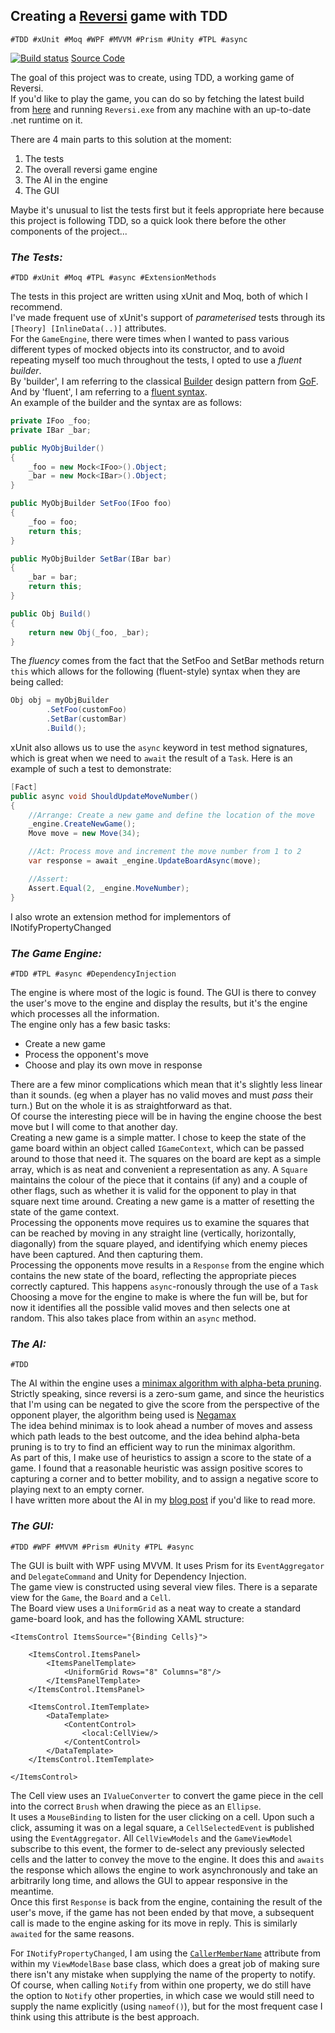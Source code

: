 ## Creating a [Reversi](https://github.com/alan-conway/Reversi) game with TDD  
`#TDD #xUnit #Moq #WPF #MVVM #Prism #Unity #TPL #async`

[![Build status](https://ci.appveyor.com/api/projects/status/7236icqvy63ponk9/branch/master?svg=true)](https://ci.appveyor.com/project/alan-conway/reversi/branch/master)      [Source Code](https://github.com/alan-conway/Reversi)

The goal of this project was to create, using TDD, a working game of Reversi.  
If you'd like to play the game, you can do so by fetching the latest build from [here](https://ci.appveyor.com/api/projects/alan-conway/reversi/artifacts/Reversi.zip?branch=master&job=Configuration%3A+Release) and running `Reversi.exe` from any machine with an up-to-date .net runtime on it.

There are 4 main parts to this solution at the moment:  
1. The tests  
2. The overall reversi game engine  
3. The AI in the engine  
4. The GUI  

Maybe it's unusual to list the tests first but it feels appropriate here because this project is following TDD, so a quick look there before the other components of the project...

### _The Tests:_  
`#TDD #xUnit #Moq #TPL #async #ExtensionMethods`  

The tests in this project are written using xUnit and Moq, both of which I recommend.  
I've made frequent use of xUnit's support of _parameterised_ tests through its `[Theory] [InlineData(..)]` attributes.  
For the `GameEngine`, there were times when I wanted to pass various different types of mocked objects into its constructor, and to avoid repeating myself too much throughout the tests, I opted to use a _fluent builder_.  
By 'builder', I am referring to the classical [Builder](https://en.wikipedia.org/wiki/Builder_pattern) design pattern from [GoF](https://www.amazon.co.uk/dp/0201633612). And by 'fluent', I am referring to a [fluent syntax](https://en.wikipedia.org/wiki/Fluent_interface).  
An example of the builder and the syntax are as follows:  

~~~ C#
private IFoo _foo;
private IBar _bar;

public MyObjBuilder()
{
	_foo = new Mock<IFoo>().Object;
	_bar = new Mock<IBar>().Object;
}

public MyObjBuilder SetFoo(IFoo foo)
{
	_foo = foo;
	return this;
}

public MyObjBuilder SetBar(IBar bar)
{
	_bar = bar;
	return this;
}

public Obj Build()
{
	return new Obj(_foo, _bar);
}
~~~

The _fluency_ comes from the fact that the SetFoo and SetBar methods return `this` which allows for the following (fluent-style) syntax when they are being called:

~~~ C#
Obj obj = myObjBuilder
		.SetFoo(customFoo)
		.SetBar(customBar)
		.Build();
~~~

xUnit also allows us to use the `async` keyword in test method signatures, which is great when we need to `await` the result of a `Task`. Here is an example of such a test to demonstrate:

~~~ C#
[Fact]
public async void ShouldUpdateMoveNumber()
{
	//Arrange: Create a new game and define the location of the move
	_engine.CreateNewGame();
	Move move = new Move(34);

	//Act: Process move and increment the move number from 1 to 2
	var response = await _engine.UpdateBoardAsync(move);

	//Assert:
	Assert.Equal(2, _engine.MoveNumber);
}
~~~

I also wrote an extension method for implementors of INotifyPropertyChanged


### _The Game Engine:_  
`#TDD #TPL #async #DependencyInjection`  

The engine is where most of the logic is found. The GUI is there to convey the user's move to the engine and display the results, but it's the engine which processes all the information.  
The engine only has a few basic tasks:  
* Create a new game  
* Process the opponent's move  
* Choose and play its own move in response

There are a few minor complications which mean that it's slightly less linear than it sounds. (eg when a player has no valid moves and must _pass_ their turn.) But on the whole it is as straightforward as that.  
Of course the interesting piece will be in having the engine choose the best move but I will come to that another day.  
Creating a new game is a simple matter. I chose to keep the state of the game board within an object called `IGameContext`, which can be passed around to those that need it. The squares on the board are kept as a simple array, which is as neat and convenient a representation as any. A `Square` maintains the colour of the piece that it contains (if any) and a couple of other flags, such as whether it is valid for the opponent to play in that square next time around. Creating a new game is a matter of resetting the state of the game context.  
Processing the opponents move requires us to examine the squares that can be reached by moving in any straight line (vertically, horizontally, diagonally) from the square played, and identifying which enemy pieces have been captured. And then capturing them.  
Processing the opponents move results in a `Response` from the engine which contains the new state of the board, reflecting the appropriate pieces correctly captured. This happens `async`-ronously through the use of a `Task`  
Choosing a move for the engine to make is where the fun will be, but for now it identifies all the possible valid moves and then selects one at random. This also takes place from within an `async` method.   

### _The AI:_  
`#TDD`  

The AI within the engine uses a [minimax algorithm with alpha-beta pruning](https://alan-conway.github.io/posts/minimax-with-alpha-beta-pruning.html).  
Strictly speaking, since reversi is a zero-sum game, and since the heuristics that I'm using can be negated to give the score from the perspective of the opponent player, the algorithm being used is [Negamax](https://en.wikipedia.org/wiki/Negamax#Negamax_with_alpha_beta_pruning)  
The idea behind minimax is to look ahead a number of moves and assess which path leads to the best outcome, and the idea behind alpha-beta pruning is to try to find an efficient way to run the minimax algorithm.  
As part of this, I make use of heuristics to assign a score to the state of a game. I found that a reasonable heuristic was assign positive scores to capturing a corner and to better mobility, and to assign a negative score to playing next to an empty corner.  
I have written more about the AI in my [blog post](https://alan-conway.github.io/posts/minimax-with-alpha-beta-pruning.html) if you'd like to read more.


### _The GUI:_  
`#TDD #WPF #MVVM #Prism #Unity #TPL #async`  

The GUI is built with WPF using MVVM. It uses Prism for its `EventAggregator` and `DelegateCommand` and Unity for Dependency Injection.  
The game view is constructed using several view files. There is a separate view for the `Game`, the `Board` and a `Cell`.  
The Board view uses a `UniformGrid` as a neat way to create a standard game-board look, and has the following XAML structure:

~~~ XAML
<ItemsControl ItemsSource="{Binding Cells}">

	<ItemsControl.ItemsPanel>
		<ItemsPanelTemplate>
			<UniformGrid Rows="8" Columns="8"/>
		</ItemsPanelTemplate>
	</ItemsControl.ItemsPanel>

	<ItemsControl.ItemTemplate>
		<DataTemplate>
			<ContentControl>
				<local:CellView/>
			</ContentControl>
		</DataTemplate>
	</ItemsControl.ItemTemplate>

</ItemsControl>
~~~

The Cell view uses an `IValueConverter` to convert the game piece in the cell into the correct `Brush` when drawing the piece as an `Ellipse`.  
It uses a `MouseBinding` to listen for the user clicking on a cell. Upon such a click, assuming it was on a legal square, a `CellSelectedEvent` is published using the `EventAggregator`. All `CellViewModels` and the `GameViewModel` subscribe to this event, the former to de-select any previously selected cells and the latter to convey the move to the engine.
It does this and `awaits` the response which allows the engine to work asynchronously and take an arbitrarily long time, and allows the GUI to appear responsive in the meantime.  
Once this first `Response` is back from the engine, containing the result of the user's move, if the game has not been ended by that move, a subsequent call is made to the engine asking for its move in reply. This is similarly `awaited` for the same reasons.

For `INotifyPropertyChanged`, I am using the [`CallerMemberName`](https://msdn.microsoft.com/en-us/library/system.runtime.compilerservices.callermembernameattribute%28v=vs.110%29.aspx) attribute from within my `ViewModelBase` base class, which does a great job of making sure there isn't any mistake when supplying the name of the property to notify. Of course, when calling `Notify` from within one property, we do still have the option to `Notify` other properties, in which case we would still need to supply the name explicitly (using `nameof()`), but for the most frequent case I think using this attribute is the best approach.
